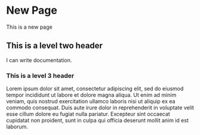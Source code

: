 # New Page
This is a new page

## This is a level two header
I can write documentation.

### This is a level 3 header
Lorem ipsum dolor sit amet, consectetur adipiscing elit, sed do eiusmod tempor
incididunt ut labore et dolore magna aliqua. Ut enim ad minim veniam, quis 
nostrud exercitation ullamco laboris nisi ut aliquip ex ea commodo consequat. 
Duis aute irure dolor in reprehenderit in voluptate velit esse cillum dolore eu 
fugiat nulla pariatur. Excepteur sint occaecat cupidatat non proident, sunt in
culpa qui officia deserunt mollit anim id est laborum.
